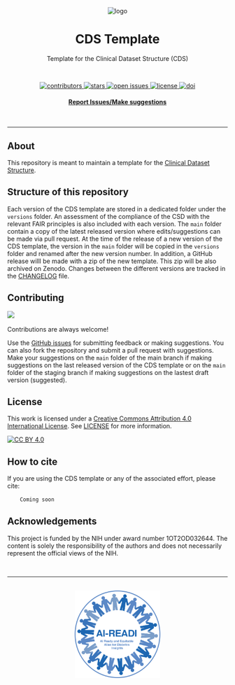 <div align="center">

<img src="https://freesvg.org/img/1653682897science-svgrepo-com.png" alt="logo" width="200" height="auto" />

<br />

<h1>CDS Template</h1>

<p>
Template for the Clinical Dataset Structure (CDS)
</p>

<br />

<p>
  <a href="https://github.com/AI-READI/cds-template/graphs/contributors">
    <img src="https://img.shields.io/github/contributors/AI-READI/cds-template.svg?style=flat-square" alt="contributors" />
  </a>
  <a href="https://github.com/AI-READI/cds-template/stargazers">
    <img src="https://img.shields.io/github/stars/AI-READI/cds-template.svg?style=flat-square" alt="stars" />
  </a>
  <a href="https://github.com/AI-READI/cds-template/issues/">
    <img src="https://img.shields.io/github/issues/AI-READI/cds-template.svg?style=flat-square" alt="open issues" />
  </a>
  <a href="https://github.com/AI-READI/cds-template/blob/main/LICENSE">
    <img src="https://img.shields.io/badge/License-CC%20BY%204.0-lightgrey.svg" alt="license" />
  </a>
  <a href="https://doi.org/10.5281/zenodo.6407300">
    <img src="https://zenodo.org/badge/DOI/10.5281/zenodo.6407300.svg" alt="doi" />
  </a>
</p>
   
<h4>
    <a href="https://github.com/AI-READI/cds-template/issues/">Report Issues/Make suggestions</a>
  </h4>
</div>

<br />

---

## About

This repository is meant to maintain a template for the [Clinical Dataset Structure](https://github.com/AI-READI/cds-specification).


## Structure of this repository
Each version of the CDS template are stored in a dedicated folder under the `versions` folder. An assessment of the compliance of the CSD with the relevant FAIR principles is also included with each version. The `main` folder contain a copy of the latest released version where edits/suggestions can be made via pull request. At the time of the release of a new version of the CDS template, the version in the `main` folder will be copied in the `versions` folder and renamed after the new version number. In addition, a GitHub release willl be made with a zip of the new template. This zip will be also archived on Zenodo. Changes between the different versions are tracked in the [CHANGELOG](CHANGELOG.md) file.

## Contributing

<a href="https://github.com/AI-READI/cds-template/graphs/contributors">
  <img src="https://contrib.rocks/image?repo=AI-READI/cds-template" />
</a>

Contributions are always welcome!

Use the [GitHub issues](https://github.com/AI-READI/cds-template/issues) for submitting feedback or making suggestions. You can also fork the repository and submit a pull request with suggestions. Make your suggestions on the `main` folder of the main branch if making suggestions on the last released version of the CDS template or on the `main` folder of the staging branch if making suggestions on the lastest draft version (suggested). 

## License

This work is licensed under a
[Creative Commons Attribution 4.0 International License][cc-by]. See [LICENSE](LICENSE.txt) for more information.

[cc-by]: http://creativecommons.org/licenses/by/4.0/
[cc-by-image]: https://i.creativecommons.org/l/by/4.0/88x31.png
[![CC BY 4.0][cc-by-image]][cc-by]


## How to cite

If you are using the CDS template or any of the associated effort, please cite:

```bash
    Coming soon
```

## Acknowledgements

This project is funded by the NIH under award number 1OT2OD032644. The content is solely the responsibility of the authors and does not necessarily represent the official views of the NIH.

<br />

---

<br />

<div align="center">

<a href="https://aireadi.org">
  <img src="https://github.com/AI-READI/AI-READI-logo/raw/main/logo/png/option2.png" height="200" />
</a>

</div>
